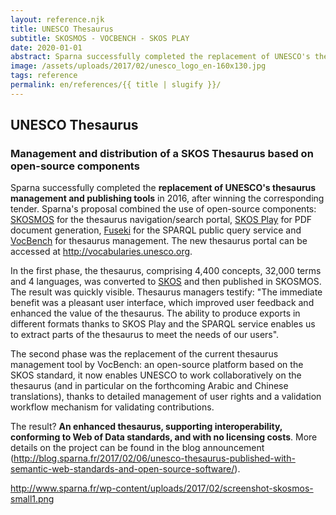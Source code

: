 ```yaml
---
layout: reference.njk
title: UNESCO Thesaurus
subtitle: SKOSMOS - VOCBENCH - SKOS PLAY
date: 2020-01-01
abstract: Sparna successfully completed the replacement of UNESCO's thesaurus management and publication tools in 2016, after winning the corresponding tender.
image: /assets/uploads/2017/02/unesco_logo_en-160x130.jpg
tags: reference
permalink: en/references/{{ title | slugify }}/
---
```


## UNESCO Thesaurus

### Management and distribution of a SKOS Thesaurus based on open-source components

Sparna successfully completed the **replacement of UNESCO's thesaurus management and publishing tools** in 2016, after winning the corresponding tender. Sparna's proposal combined the use of open-source components: [SKOSMOS](http://skosmos.org/) for the thesaurus navigation/search portal, [SKOS Play](http://labs.sparna.fr/skos-play/) for PDF document generation, [Fuseki](https://jena.apache.org/documentation/fuseki2/) for the SPARQL public query service and [VocBench](http://vocbench.uniroma2.it/) for thesaurus management. The new thesaurus portal can be accessed at http://vocabularies.unesco.org.

In the first phase, the thesaurus, comprising 4,400 concepts, 32,000 terms and 4 languages, was converted to [SKOS](http://www.sparna.fr/skos/SKOS-traduction-francais.html) and then published in SKOSMOS. The result was quickly visible. Thesaurus managers testify: "The immediate benefit was a pleasant user interface, which improved user feedback and enhanced the value of the thesaurus. The ability to produce exports in different formats thanks to SKOS Play and the SPARQL service enables us to extract parts of the thesaurus to meet the needs of our users".

The second phase was the replacement of the current thesaurus management tool by VocBench: an open-source platform based on the SKOS standard, it now enables UNESCO to work collaboratively on the thesaurus (and in particular on the forthcoming Arabic and Chinese translations), thanks to detailed management of user rights and a validation workflow mechanism for validating contributions.

The result? **An enhanced thesaurus, supporting interoperability, conforming to Web of Data standards, and with no licensing costs**. More details on the project can be found in the blog announcement (http://blog.sparna.fr/2017/02/06/unesco-thesaurus-published-with-semantic-web-standards-and-open-source-software/).


http://www.sparna.fr/wp-content/uploads/2017/02/screenshot-skosmos-small1.png